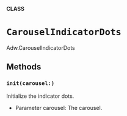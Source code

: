 **CLASS**

# `CarouselIndicatorDots`

Adw.CarouselIndicatorDots

## Methods
### `init(carousel:)`

Initialize the indicator dots.
- Parameter carousel: The carousel.
